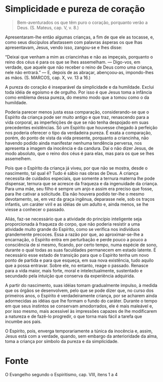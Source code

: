 # Simplicidade e pureza de coração

> Bem-aventurados os que têm puro o coração, porquanto verão a Deus. (S. Mateus, cap. V, v. 8.)

Apresentaram-lhe então algumas crianças, a fim de que ele as tocasse, e, como seus discípulos afastassem com palavras ásperas os que lhas apresentavam, Jesus, vendo isso, zangou-se e lhes disse:

“Deixai que venham a mim as criancinhas e não as impeçais, porquanto o reino dos céus é para os que se lhes assemelham. — Digo-vos, em verdade, que aquele que não receber o reino de Deus como uma criança, nele não entrará.” — E, depois de as abraçar, abençoou-as, impondo-lhes as mãos. (S. MARCOS, cap. X, vv. 13 a 16.)

A pureza do coração é inseparável da simplicidade e da humildade. Exclui toda idéia de egoísmo e de orgulho. Por isso é que Jesus toma a infância como emblema dessa pureza, do mesmo modo que a tomou como o da humildade.

Poderia parecer menos justa essa comparação, considerando-se que o Espírito da criança pode ser muito antigo e que traz, renascendo para a vida corporal, as imperfeições de que se não tenha despojado em suas precedentes existências. Só um Espírito que houvesse chegado à perfeição nos poderia oferecer o tipo da verdadeira pureza. É exata a comparação, porém, do ponto de vista da vida presente, porquanto a criancinha, não havendo podido ainda manifestar nenhuma tendência perversa, nos apresenta a imagem da inocência e da candura. Daí o não dizer Jesus, de modo absoluto, que o reino dos céus é para elas, mas para os que se lhes assemelhem.

Pois que o Espírito da criança já viveu, por que não se mostra, desde o nascimento, tal qual é? Tudo é sábio nas obras de Deus. A criança necessita de cuidados especiais, que somente a ternura materna lhe pode dispensar, ternura que se acresce da fraqueza e da ingenuidade da criança. Para uma mãe, seu filho é sempre um anjo e assim era preciso que fosse, para lhe cativar a solicitude. Ela não houvera podido ter-lhe o mesmo devotamento, se, em vez da graça ingênua, deparasse nele, sob os traços infantis, um caráter viril e as idéias de um adulto e, ainda menos, se lhe viesse a conhecer o passado.

Aliás, faz-se necessário que a atividade do princípio inteligente seja proporcionada à fraqueza do corpo, que não poderia resistir a uma atividade muito grande do Espírito, como se verifica nos indivíduos grandemente precoces. Essa a razão por que, ao aproximar-se-lhe a encarnação, o Espírito entra em perturbação e perde pouco a pouco a consciência de si mesmo, ficando, por certo tempo, numa espécie de sono, durante o qual todas as suas faculdades permanecem em estado latente. É necessário esse estado de transição para que o Espírito tenha um novo ponto de partida e para que esqueça, em sua nova existência, tudo aquilo que a possa entravar. Sobre ele, no entanto, reage o passado. Renasce para a vida maior, mais forte, moral e intelectualmente, sustentado e secundado pela intuição que conserva da experiência adquirida.

A partir do nascimento, suas idéias tomam gradualmente impulso, à medida que os órgãos se desenvolvem, pelo que se pode dizer que, no curso dos primeiros anos, o Espírito é verdadeiramente criança, por se acharem ainda adormecidas as idéias que lhe formam o fundo do caráter. Durante o tempo em que seus instintos se conservam amodorrados, ele é mais maleável e, por isso mesmo, mais acessível às impressões capazes de lhe modificarem a natureza e de fazê-lo progredir, o que torna mais fácil a tarefa que incumbe aos pais.

O Espírito, pois, enverga temporariamente a túnica da inocência e, assim, Jesus está com a verdade, quando, sem embargo da anterioridade da alma, toma a criança por símbolo da pureza e da simplicidade.

# Fonte
O Evangelho segundo o Espiritismo, cap. VIII, itens 1 a 4